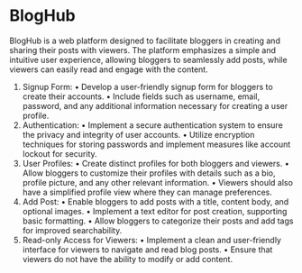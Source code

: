 # BlogHub

BlogHub is a web platform designed to facilitate bloggers in creating and sharing their posts with viewers.
The platform emphasizes a simple and intuitive user experience, allowing bloggers to seamlessly add
posts, while viewers can easily read and engage with the content.

1. Signup Form:
• Develop a user-friendly signup form for bloggers to create their accounts.
• Include fields such as username, email, password, and any additional information necessary for
creating a user profile.
3. Authentication:
• Implement a secure authentication system to ensure the privacy and integrity of user accounts.
• Utilize encryption techniques for storing passwords and implement measures like account
lockout for security.
4. User Profiles:
• Create distinct profiles for both bloggers and viewers.
• Allow bloggers to customize their profiles with details such as a bio, profile picture, and any
other relevant information.
• Viewers should also have a simplified profile view where they can manage preferences.
5. Add Post:
• Enable bloggers to add posts with a title, content body, and optional images.
• Implement a text editor for post creation, supporting basic formatting.
• Allow bloggers to categorize their posts and add tags for improved searchability.
6. Read-only Access for Viewers:
• Implement a clean and user-friendly interface for viewers to navigate and read blog posts.
• Ensure that viewers do not have the ability to modify or add content.


